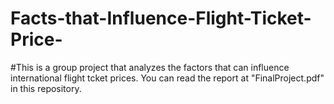 # Facts-that-Influence-Flight-Ticket-Price-


#This is a group project that analyzes the factors that can influence international flight tcket prices. You can read the report at "FinalProject.pdf" in this repository.
